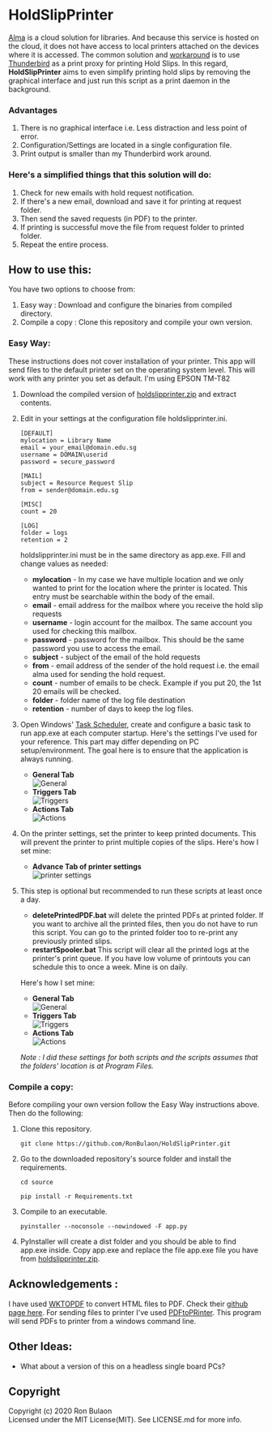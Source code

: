 # HoldSlipPrinter
[Alma](https://www.exlibrisgroup.com/products/alma-library-services-platform/) is a cloud solution for libraries. And because this service is hosted on the cloud, it does not have access to local printers attached on the devices where it is accessed. The common solution and [workaround](https://developers.exlibrisgroup.com/blog/using-thunderbird-as-a-print-proxy/) is to use [Thunderbird](https://www.thunderbird.net/) as a print proxy for printing Hold Slips. In this regard, **HoldSlipPrinter** aims to even simplify printing hold slips by removing the graphical interface and just run this script as a print daemon in the background.

### Advantages
1. There is no graphical interface i.e. Less distraction and less point of error.
2. Configuration/Settings are located in a single configuration file.
3. Print output is smaller than my Thunderbird work around.

### Here's a simplified things that this solution will do:
1. Check for new emails with hold request notification.
2. If there's a new email, download and save it for printing at request folder.
3. Then send the saved requests (in PDF) to the printer.
4. If printing is successful move the file from request folder to printed folder.
5. Repeat the entire process.


## How to use this:
You have two options to choose from:
1. Easy way : Download and configure the binaries from compiled directory.
2. Compile a copy : Clone this repository and compile your own version.

### Easy Way:
These instructions does not cover installation of your printer. This app will send files to the default printer set on the operating system level. This will work with any printer you set as default. I'm using EPSON TM-T82
1. Download the compiled version of [holdslipprinter.zip](https://github.com/RonBulaon/HoldSlipPrinter/raw/master/compiled/holdslipprinter.zip) and extract contents.
2. Edit in your settings at the configuration file holdslipprinter.ini.
    ```
    [DEFAULT]
    mylocation = Library Name
    email = your_email@domain.edu.sg
    username = DOMAIN\userid
    password = secure_password

    [MAIL]
    subject = Resource Request Slip
    from = sender@domain.edu.sg

    [MISC]
    count = 20

    [LOG]
    folder = logs
    retention = 2
    ```
    holdslipprinter.ini must be in the same directory as app.exe. Fill and change values as needed:
     * **mylocation** - In my case we have multiple location and we only wanted to print for the location where the printer is located. This entry must be searchable within the body of the email.
     * **email** - email address for the mailbox where you receive the hold slip requests
     * **username** - login account for the mailbox. The same account you used for checking this mailbox.
     * **password** - password for the mailbox. This should be the same password you use to access the email.
     * **subject** - subject of the email of the hold requests
     * **from** - email address of the sender of the hold request i.e. the email alma used for sending the hold request.
     * **count** - number of emails to be check. Example if you put 20, the 1st 20 emails will be checked.
     * **folder** - folder name of the log file destination
     * **retention** - number of days to keep the log files.
3. Open Windows' [Task Scheduler](https://docs.microsoft.com/en-us/windows/win32/taskschd/using-the-task-scheduler), create and configure a basic task to run app.exe at each computer startup. Here's the settings I've used for your reference. This part may differ depending on PC setup/environment. The goal here is to ensure that the application is always running.
     * **General Tab** <br> ![General](/img/image1.png)
     * **Triggers Tab** <br> ![Triggers](/img/image2.png)
     * **Actions Tab** <br> ![Actions](/img/image3.png)
4. On the printer settings, set the printer to keep printed documents. This will prevent the printer to print multiple copies of the slips. Here's how I set mine:
     * **Advance Tab of printer settings** <br> ![printer settings](/img/image7.png)
5. This step is optional but recommended to run these scripts at least once a day.
     * **deletePrintedPDF.bat** will delete the printed PDFs at printed folder. If you want to archive all the printed files, then you do not have to run this script. You can go to the printed folder too to re-print any previously printed slips.
     * **restartSpooler.bat** This script will clear all the printed logs at the printer's print queue. If you have low volume of printouts you can schedule this to once a week. Mine is on daily.

     Here's how I set mine:
      * **General Tab** <br> ![General](/img/image4.png)
      * **Triggers Tab** <br> ![Triggers](/img/image5.png)
      * **Actions Tab** <br> ![Actions](/img/image6.png)

      _Note : I did these settings for both scripts and the scripts assumes that the folders' location is at Program Files._

### Compile a copy:
Before compiling your own version follow the Easy Way instructions above. Then do the following:
1. Clone this repository.
    ```
    git clone https://github.com/RonBulaon/HoldSlipPrinter.git
    ```
2. Go to the downloaded repository's source folder and install the requirements.
    ```
    cd source
    ```

    ```
    pip install -r Requirements.txt
    ```
3. Compile to an executable.
    ```
    pyinstaller --noconsole --nowindowed -F app.py
    ```
4. PyInstaller will create a dist folder and you should be able to find app.exe inside. Copy app.exe and replace the file app.exe file you have from [holdslipprinter.zip](https://github.com/RonBulaon/HoldSlipPrinter/raw/master/compiled/holdslipprinter.zip).


## Acknowledgements :
I have used [WK<html>TOPDF](https://wkhtmltopdf.org/downloads.html) to convert HTML files to PDF. Check their [github page here](https://github.com/wkhtmltopdf/wkhtmltopdf). For sending files to printer I've used [PDFtoPRinter](http://www.columbia.edu/~em36/pdftoprinter.html). This program will send PDFs to printer from a windows command line.


## Other Ideas:
* What about a version of this on a headless single board PCs?


## Copyright
Copyright (c) 2020 Ron Bulaon <br>
Licensed under the MIT License(MIT). See LICENSE.md for more info.
